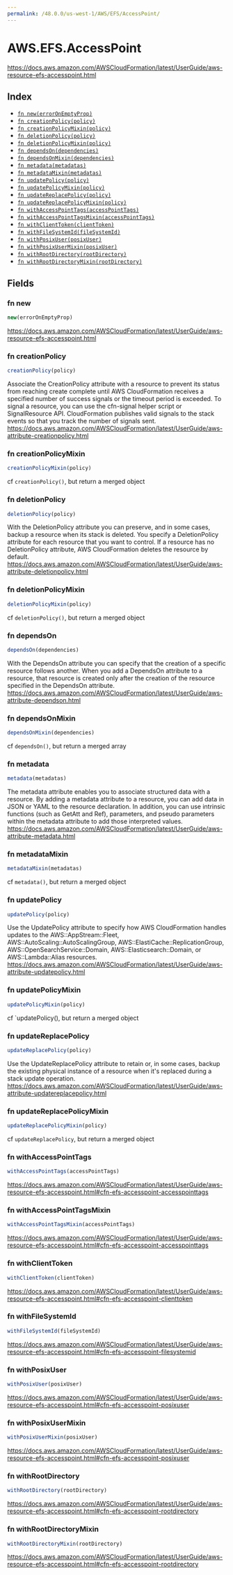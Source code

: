 ```yaml
---
permalink: /48.0.0/us-west-1/AWS/EFS/AccessPoint/
---
```


# AWS.EFS.AccessPoint

https://docs.aws.amazon.com/AWSCloudFormation/latest/UserGuide/aws-resource-efs-accesspoint.html

## Index

* [`fn new(errorOnEmptyProp)`](#fn-new)
* [`fn creationPolicy(policy)`](#fn-creationpolicy)
* [`fn creationPolicyMixin(policy)`](#fn-creationpolicymixin)
* [`fn deletionPolicy(policy)`](#fn-deletionpolicy)
* [`fn deletionPolicyMixin(policy)`](#fn-deletionpolicymixin)
* [`fn dependsOn(dependencies)`](#fn-dependson)
* [`fn dependsOnMixin(dependencies)`](#fn-dependsonmixin)
* [`fn metadata(metadatas)`](#fn-metadata)
* [`fn metadataMixin(metadatas)`](#fn-metadatamixin)
* [`fn updatePolicy(policy)`](#fn-updatepolicy)
* [`fn updatePolicyMixin(policy)`](#fn-updatepolicymixin)
* [`fn updateReplacePolicy(policy)`](#fn-updatereplacepolicy)
* [`fn updateReplacePolicyMixin(policy)`](#fn-updatereplacepolicymixin)
* [`fn withAccessPointTags(accessPointTags)`](#fn-withaccesspointtags)
* [`fn withAccessPointTagsMixin(accessPointTags)`](#fn-withaccesspointtagsmixin)
* [`fn withClientToken(clientToken)`](#fn-withclienttoken)
* [`fn withFileSystemId(fileSystemId)`](#fn-withfilesystemid)
* [`fn withPosixUser(posixUser)`](#fn-withposixuser)
* [`fn withPosixUserMixin(posixUser)`](#fn-withposixusermixin)
* [`fn withRootDirectory(rootDirectory)`](#fn-withrootdirectory)
* [`fn withRootDirectoryMixin(rootDirectory)`](#fn-withrootdirectorymixin)

## Fields

### fn new

```ts
new(errorOnEmptyProp)
```

https://docs.aws.amazon.com/AWSCloudFormation/latest/UserGuide/aws-resource-efs-accesspoint.html

### fn creationPolicy

```ts
creationPolicy(policy)
```

Associate the CreationPolicy attribute with a resource to prevent its status from reaching create complete until AWS CloudFormation receives a specified number of success signals or the timeout period is exceeded. To signal a resource, you can use the cfn-signal helper script or SignalResource API. CloudFormation publishes valid signals to the stack events so that you track the number of signals sent. 
https://docs.aws.amazon.com/AWSCloudFormation/latest/UserGuide/aws-attribute-creationpolicy.html

### fn creationPolicyMixin

```ts
creationPolicyMixin(policy)
```

cf `creationPolicy()`, but return a merged object

### fn deletionPolicy

```ts
deletionPolicy(policy)
```

With the DeletionPolicy attribute you can preserve, and in some cases, backup a resource when its stack is deleted. You specify a DeletionPolicy attribute for each resource that you want to control. If a resource has no DeletionPolicy attribute, AWS CloudFormation deletes the resource by default. 
https://docs.aws.amazon.com/AWSCloudFormation/latest/UserGuide/aws-attribute-deletionpolicy.html

### fn deletionPolicyMixin

```ts
deletionPolicyMixin(policy)
```

cf `deletionPolicy()`, but return a merged object

### fn dependsOn

```ts
dependsOn(dependencies)
```

With the DependsOn attribute you can specify that the creation of a specific resource follows another. When you add a DependsOn attribute to a resource, that resource is created only after the creation of the resource specified in the DependsOn attribute. 
https://docs.aws.amazon.com/AWSCloudFormation/latest/UserGuide/aws-attribute-dependson.html

### fn dependsOnMixin

```ts
dependsOnMixin(dependencies)
```

cf `dependsOn()`, but return a merged array

### fn metadata

```ts
metadata(metadatas)
```

The metadata attribute enables you to associate structured data with a resource. By adding a metadata attribute to a resource, you can add data in JSON or YAML to the resource declaration. In addition, you can use intrinsic functions (such as GetAtt and Ref), parameters, and pseudo parameters within the metadata attribute to add those interpreted values. 
https://docs.aws.amazon.com/AWSCloudFormation/latest/UserGuide/aws-attribute-metadata.html

### fn metadataMixin

```ts
metadataMixin(metadatas)
```

cf `metadata()`, but return a merged object

### fn updatePolicy

```ts
updatePolicy(policy)
```

Use the UpdatePolicy attribute to specify how AWS CloudFormation handles updates to the AWS::AppStream::Fleet, AWS::AutoScaling::AutoScalingGroup, AWS::ElastiCache::ReplicationGroup, AWS::OpenSearchService::Domain, AWS::Elasticsearch::Domain, or AWS::Lambda::Alias resources. 
https://docs.aws.amazon.com/AWSCloudFormation/latest/UserGuide/aws-attribute-updatepolicy.html

### fn updatePolicyMixin

```ts
updatePolicyMixin(policy)
```

cf `updatePolicy(), but return a merged object

### fn updateReplacePolicy

```ts
updateReplacePolicy(policy)
```

Use the UpdateReplacePolicy attribute to retain or, in some cases, backup the existing physical instance of a resource when it's replaced during a stack update operation. 
https://docs.aws.amazon.com/AWSCloudFormation/latest/UserGuide/aws-attribute-updatereplacepolicy.html

### fn updateReplacePolicyMixin

```ts
updateReplacePolicyMixin(policy)
```

cf `updateReplacePolicy`, but return a merged object

### fn withAccessPointTags

```ts
withAccessPointTags(accessPointTags)
```

https://docs.aws.amazon.com/AWSCloudFormation/latest/UserGuide/aws-resource-efs-accesspoint.html#cfn-efs-accesspoint-accesspointtags

### fn withAccessPointTagsMixin

```ts
withAccessPointTagsMixin(accessPointTags)
```

https://docs.aws.amazon.com/AWSCloudFormation/latest/UserGuide/aws-resource-efs-accesspoint.html#cfn-efs-accesspoint-accesspointtags

### fn withClientToken

```ts
withClientToken(clientToken)
```

https://docs.aws.amazon.com/AWSCloudFormation/latest/UserGuide/aws-resource-efs-accesspoint.html#cfn-efs-accesspoint-clienttoken

### fn withFileSystemId

```ts
withFileSystemId(fileSystemId)
```

https://docs.aws.amazon.com/AWSCloudFormation/latest/UserGuide/aws-resource-efs-accesspoint.html#cfn-efs-accesspoint-filesystemid

### fn withPosixUser

```ts
withPosixUser(posixUser)
```

https://docs.aws.amazon.com/AWSCloudFormation/latest/UserGuide/aws-resource-efs-accesspoint.html#cfn-efs-accesspoint-posixuser

### fn withPosixUserMixin

```ts
withPosixUserMixin(posixUser)
```

https://docs.aws.amazon.com/AWSCloudFormation/latest/UserGuide/aws-resource-efs-accesspoint.html#cfn-efs-accesspoint-posixuser

### fn withRootDirectory

```ts
withRootDirectory(rootDirectory)
```

https://docs.aws.amazon.com/AWSCloudFormation/latest/UserGuide/aws-resource-efs-accesspoint.html#cfn-efs-accesspoint-rootdirectory

### fn withRootDirectoryMixin

```ts
withRootDirectoryMixin(rootDirectory)
```

https://docs.aws.amazon.com/AWSCloudFormation/latest/UserGuide/aws-resource-efs-accesspoint.html#cfn-efs-accesspoint-rootdirectory